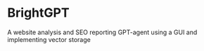 # BrightGPT
A website analysis and SEO reporting GPT-agent using a GUI and implementing vector storage
